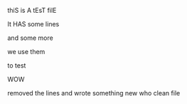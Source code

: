 thiS is A tEsT filE

It HAS some lines

and some more

we use them

to test

WOW

removed the lines
and wrote something new
who
clean file

